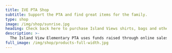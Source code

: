 ```yaml
---
title: IVE PTA Shop
subtitle: Support the PTA and find great items for the family.
type: shop
image: /img/shop/sunrise.jpg
heading: Check back here to purchase Island Views shirts, bags and other spirit wear!
description: >-
  The Island View Elementary PTA uses funds raised through online sales here to provide resources and activities for the Students and Teachers of IVE.
full_image: /img/shop/products-full-width.jpg
---
```

